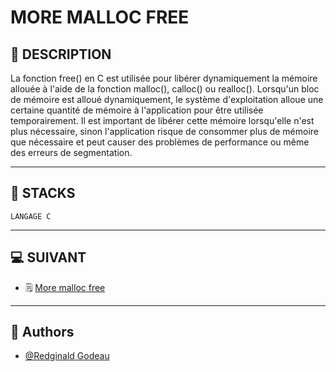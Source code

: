 # MORE MALLOC FREE


## 📑 DESCRIPTION

La fonction free() en C est utilisée pour libérer dynamiquement la mémoire allouée à l'aide de la fonction malloc(), calloc() ou realloc(). Lorsqu'un bloc de mémoire est alloué dynamiquement, le système d'exploitation alloue une certaine quantité de mémoire à l'application pour être utilisée temporairement. Il est important de libérer cette mémoire lorsqu'elle n'est plus nécessaire, sinon l'application risque de consommer plus de mémoire que nécessaire et peut causer des problèmes de performance ou même des erreurs de segmentation.

----------------------
## 🔧 STACKS

    LANGAGE C

----------------------
## 💻 SUIVANT

  - 🗒 [More malloc free](https://github.com/RedginaldGodeau/holbertonschool-low_level_programming/tree/main/more_malloc_free)
----------------------
## 👦 Authors

- [@Redginald Godeau](https://github.com/RedginaldGodeau)
